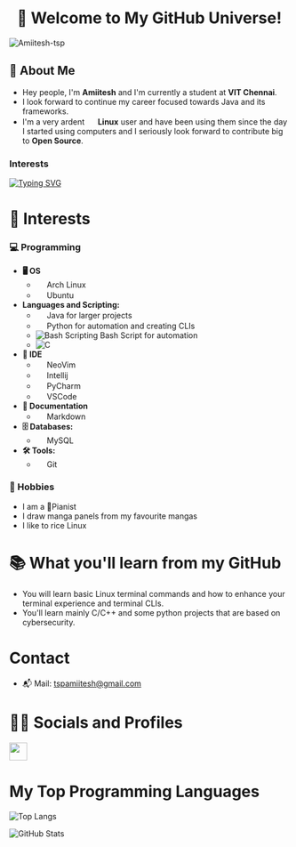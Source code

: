 <div align="center"> 
  
# 🌌 Welcome to My GitHub Universe! 
</div>
<p align="left"> <img src="https://komarev.com/ghpvc/?username=Amiitesh-tsp&label=Profile%20views&color=0e75b6&style=flat" alt="Amiitesh-tsp" /> </p>


## 🚀 About Me
- Hey people, I'm **Amiitesh** and I'm currently a student at **VIT Chennai**.
- I look forward to continue my career focused towards Java and its frameworks.
- I'm a very ardent <img src="https://icons.iconarchive.com/icons/tatice/operating-systems/16/Linux-icon.png" width="16" height="16"> **Linux** user and have been using them since the day I started using computers and I seriously look forward to contribute big to **Open Source**.

<h3 align="left"> Interests</h3>


<a href="https://git.io/typing-svg"><img src="https://readme-typing-svg.herokuapp.com?font=CaskaydiaMono&size=31&duration=3000&pause=200&color=88C0D0&width=435&lines=Linux;Cybersecurity;Computer+Networks;Open+Source+Technology" alt="Typing SVG" /></a>
# 🌟 Interests

### 💻 Programming
- **🖥️ OS**
  - <img src="https://icons.iconarchive.com/icons/fatcow/farm-fresh/16/arch-linux-icon.png" width="16" height="16"> Arch Linux
  - <img src="https://icons.iconarchive.com/icons/martz90/circle/16/ubuntu-icon.png" width="16" height="16"> Ubuntu
- **Languages and Scripting:** 
  - <img src="https://icons.iconarchive.com/icons/tatice/cristal-intense/16/Java-icon.png" width="16" height="16"> Java for larger projects
  - <img src="https://icons.iconarchive.com/icons/cornmanthe3rd/plex/16/Other-python-icon.png" width="16" height="16"> Python for automation and creating CLIs
  - ![Bash Scripting](https://img.shields.io/badge/-Bash_Scripting-000000?style=flat&logo=gnubash) Bash Script for automation
  - ![C](https://img.shields.io/badge/-C-000000?style=flat&logo=c)
- **📜 IDE**
  - <img src="https://icons.iconarchive.com/icons/papirus-team/papirus-apps/16/nvim-icon.png" width="16" height="16"> NeoVim
  - <img src="https://icons.iconarchive.com/icons/papirus-team/papirus-apps/16/intellij-icon.png" width="16" height="16"> Intellij
  - <img src="https://icons.iconarchive.com/icons/papirus-team/papirus-apps/16/pycharm-icon.png" width="16" height="16"> PyCharm
  - <img src="https://icons.iconarchive.com/icons/papirus-team/papirus-apps/16/visual-studio-code-icon.png" width="16" height="16"> VSCode
- **📄 Documentation**
  - <img src="https://icons.iconarchive.com/icons/papirus-team/papirus-mimetypes/16/text-x-markdown-icon.png" width="16" height="16"> Markdown
- **🗄️ Databases:** 
  - <img src="https://icons.iconarchive.com/icons/papirus-team/papirus-apps/16/mysql-workbench-icon.png" width="16" height="16"> MySQL
- **🛠️ Tools:** 
  - <img src="https://icons.iconarchive.com/icons/papirus-team/papirus-apps/16/git-icon.png" width="16" height="16"> Git

  
 ### 🎨 Hobbies
 - I am a 🎹Pianist
 - I draw manga panels from my favourite mangas
 - I like to rice Linux

# 📚 What you'll learn from my GitHub
- You will learn basic Linux terminal commands and how to enhance your terminal experience and terminal CLIs.
- You'll learn mainly C/C++ and some python projects that are based on cybersecurity.

# Contact
- 📬 Mail: tspamiitesh@gmail.com

# 👨‍💻 Socials and Profiles
[<img src="https://icons.iconarchive.com/icons/limav/flat-gradient-social/32/Linkedin-icon.png" width="32" height="32">](https://www.linkedin.com/in/amiitesh-pradeep-kumar-582bb831a/)

# My Top Programming Languages

![Top Langs](https://github-readme-stats.vercel.app/api/top-langs/?username=Hash-Cracker&theme=nord\&layout=compact)

![GitHub Stats](https://github-readme-stats.vercel.app/api?username=anuraghazra&show_icons=true&hide=contribs,prs&cache_seconds=86400&theme=nord)
